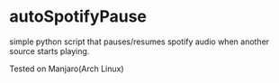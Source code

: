 # autoSpotifyPause
simple python script that pauses/resumes spotify audio when another source starts playing.

Tested on Manjaro(Arch Linux)
